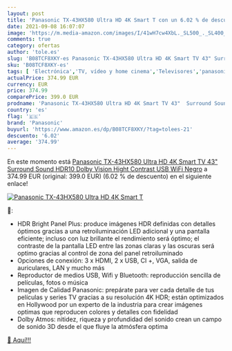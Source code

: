 ```yaml
---
layout: post
title: 'Panasonic TX-43HX580 Ultra HD 4K Smart T con un 6.02 % de descuento'
date: 2021-09-08 16:07:07
image: 'https://m.media-amazon.com/images/I/41wH7cw4XbL._SL500_._SL400_.jpg'
comments: true
category: ofertas
author: 'tole.es'
slug: 'B08TCF8XKY-es Panasonic TX-43HX580 Ultra HD 4K Smart TV 43" Surround...'
sku: 'B08TCF8XKY-es'
tags: [ 'Electrónica','TV, vídeo y home cinema','Televisores','panasonic','smart','tv', ]
actualPrice: 374.99 EUR
currency: EUR
price: 374.99
comparePrice: 399.0 EUR
prodname: 'Panasonic TX-43HX580 Ultra HD 4K Smart TV 43"  Surround Sound  HDR10  Dolby Vision  Hight Contrast  USB  WiFi  Negro'
country: 'es'
flag: '🇪🇸'
brand: 'Panasonic'
buyurl: 'https://www.amazon.es/dp/B08TCF8XKY/?tag=tolees-21'
descuento: '6.02'
average: '374.99'
---
```


En este momento está [Panasonic TX-43HX580 Ultra HD 4K Smart TV 43"  Surround Sound  HDR10  Dolby Vision  Hight Contrast  USB  WiFi  Negro](https://www.amazon.es/dp/B08TCF8XKY/?tag=tolees-21) a 374.99 EUR (original: 399.0 EUR) (6.02 %  de descuento) en el siguiente enlace!

[![Panasonic TX-43HX580 Ultra HD 4K Smart T](https://m.media-amazon.com/images/I/41wH7cw4XbL._SL500_._SL400_.jpg)](https://www.amazon.es/dp/B08TCF8XKY/?tag=tolees-21)

🔎:

- HDR Bright Panel Plus: produce imágenes HDR definidas con detalles óptimos gracias a una retroiluminación LED adicional y una pantalla eficiente; incluso con luz brillante el rendimiento será óptimo; el contraste de la pantalla LED entre las zonas claras y las oscuras será optimo gracias al control de zona del panel retroiluminado
- Opciones de conexión: 3 x HDMI, 2 x USB, CI +, VGA, salida de auriculares, LAN y mucho más
- Reproductor de medios USB, Wifi y Bluetooth: reproducción sencilla de películas, fotos o música
- Imagen de Calidad Panasonic: prepárate para ver cada detalle de tus películas y series TV gracias a su resolución 4K HDR; están optimizados en Hollywood por un experto de la industria para crear imágenes optimas que reproducen colores y detalles con fidelidad
- Dolby Atmos: nitidez, riqueza y profundidad del sonido crean un campo de sonido 3D desde el que fluye la atmósfera optima

[🛒 Aquí!!!](https://www.amazon.es/dp/B08TCF8XKY/?tag=tolees-21)
